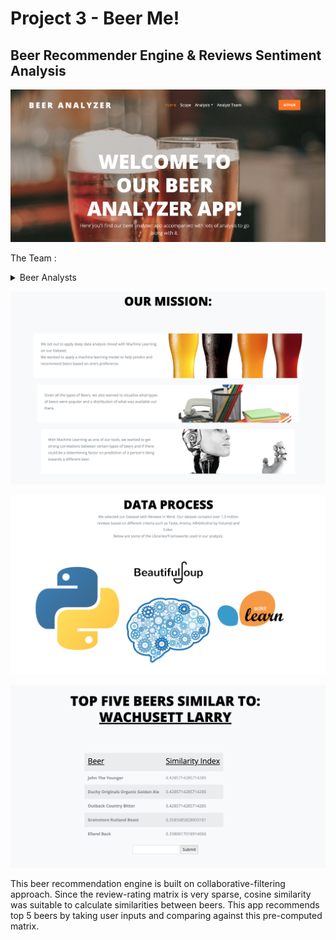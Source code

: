 # Project 3 - Beer Me!

## Beer Recommender Engine & Reviews Sentiment Analysis 

![header image](/beer/readme_images/welcome_page.png)

The Team : <details>
           <summary>Beer Analysts</summary>
           <p> :small_orange_diamond: Christine Mazur</p>
           <p> :small_orange_diamond: Elie Hakim</p>
           <p> :small_orange_diamond: Jean Pino</p>
           <p> :small_orange_diamond: Jonathan Rinko</p>
           <p> :small_orange_diamond: Miguel Patxot</p>
           <p> :small_orange_diamond: Nida Hussain</p>
         </details>


![header image](/beer/readme_images/our_mission_.png)

![header image](/beer/readme_images/data_process.png)

![header image](/beer/readme_images/ml_engine.png)

This beer recommendation engine is built on collaborative-filtering approach. Since the review-rating matrix is very sparse, cosine similarity was suitable to calculate similarities between beers. This app recommends top 5 beers by taking user inputs and comparing against this pre-computed matrix.
